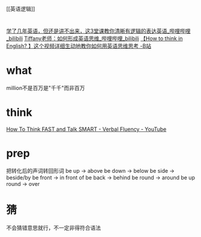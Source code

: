 [[英语逻辑]]
# 
[学了几年英语，但还是讲不出来，这3堂课教你清晰有逻辑的表达英语_哔哩哔哩_bilibili](https://www.bilibili.com/video/BV164411c7es?p=1)
[Tiffany老师：如何形成英语思维_哔哩哔哩_bilibili](https://www.bilibili.com/video/BV1HJ41197ni?p=1)
[【How to think in English? 】这个视频详细生动地教你如何用英语思维思考 -B站](https://www.bilibili.com/video/BV1JE411q7Hx/)
# what
million不是百万是"千千"而非百万
# think
[How To Think FAST and Talk SMART - Verbal Fluency - YouTube](https://www.youtube.com/watch?v=slivVd9hQlU)
# prep
把转化后的声词转回形词
	be up → above
	be down → below
	be side → beside/by
	be front → in front of
	be back → behind
	be round → around
	be up round → over
# 猜
不会猜错意思就行，不一定非得符合语法
